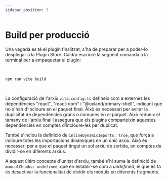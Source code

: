 ```yaml
---
sidebar_position: 3
---
```


# Build per producció

Una vegada es té el plugin finalitzat, s'ha de preparar per a poder-lo desplegar a la Plugin Store.
Caldrà escriure la següent comanda a la terminal per a empaquetar el plugin:

<br/>

```bash
npm run vite build
```

<br/>

La configuració de l'arxiu `vite.config.ts` defineix com a externes les dependències "react", "react-dom" i "@uxland/primary-shell", indicant que no s'han d'incloure en el paquet final. Això és necessari per evitar la duplicitat de dependències grans o comunes en el paquet.
Això redueix el tamany de l'arxiu final i assegura que els plugins comparteixin aquestes dependències en comptes d'incloure-les per duplicat.

També s'inclou la definició de `inlineDynamicImports: true`, que força a incloure totes les importacions dinàmiques en un únic arxiu. Això és necessari per a que el paquet tingui un sol arxiu de sortida, en comptes de dividir-se en diferents arxius.

A aquest últim concepte d'unitat d'arxiu, també s'hi suma la definició de `manualChunks: undefined`, que en establir-se com a _undefined_, el que es fa és desactivar la funcionalitat de dividir els mòduls en diferents fragments.

